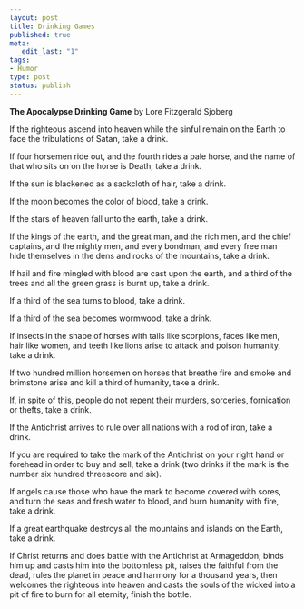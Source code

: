 ```yaml
--- 
layout: post
title: Drinking Games
published: true
meta: 
  _edit_last: "1"
tags: 
- Humor
type: post
status: publish
---
```

<strong>The Apocalypse Drinking Game</strong>
by Lore Fitzgerald Sjoberg

If the righteous ascend into heaven while the sinful remain on the Earth to face the tribulations of Satan, take a drink.

If four horsemen ride out, and the fourth rides a pale horse, and the name of that who sits on on the horse is Death, take a drink.

If the sun is blackened as a sackcloth of hair, take a drink.

If the moon becomes the color of blood, take a drink.

If the stars of heaven fall unto the earth, take a drink.

If the kings of the earth, and the great man, and the rich men, and the chief captains, and the mighty men, and every bondman, and every free man hide themselves in the dens and rocks of the mountains, take a drink.

If hail and fire mingled with blood are cast upon the earth, and a third of the trees and all the green grass is burnt up, take a drink.

If a third of the sea turns to blood, take a drink.

If a third of the sea becomes wormwood, take a drink.

If insects in the shape of horses with tails like scorpions, faces like men, hair like women, and teeth like lions arise to attack and poison humanity, take a drink.

If two hundred million horsemen on horses that breathe fire and smoke and brimstone arise and kill a third of humanity, take a drink.

If, in spite of this, people do not repent their murders, sorceries, fornication or thefts, take a drink.

If the Antichrist arrives to rule over all nations with a rod of iron, take a drink.

If you are required to take the mark of the Antichrist on your right hand or forehead in order to buy and sell, take a drink (two drinks if the mark is the number six hundred threescore and six).

If angels cause those who have the mark to become covered with sores, and turn the seas and fresh water to blood, and burn humanity with fire, take a drink.

If a great earthquake destroys all the mountains and islands on the Earth, take a drink.

If Christ returns and does battle with the Antichrist at Armageddon, binds him up and casts him into the bottomless pit, raises the faithful from the dead, rules the planet in peace and harmony for a thousand years, then welcomes the righteous into heaven and casts the souls of the wicked into a pit of fire to burn for all eternity, finish the bottle.
